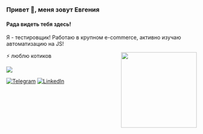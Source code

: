 ### Привет 👋, меня зовут Евгения
#### Рада видеть тебя здесь!
Я - тестировщик! Работаю в крупном e-commerce, активно изучаю автоматизацию на JS!

<img align='right' src='https://media.giphy.com/media/bcKmIWkUMCjVm/giphy.gif' width='200"'>

⚡ люблю котиков 

![](https://komarev.com/ghpvc/?username=EvgeniyaKokareva)  

[![Telegram](https://img.shields.io/badge/-Telegram-090909?style=for-the-badge&logo=telegram&logoColor=27A0D9)](https://t.me/Zheka_chka)
[![LinkedIn](https://img.shields.io/badge/-LinkedIn-090909?style=for-the-badge&logo=linkedin&logoColor=007BB6)](https://www.linkedin.com/in/evgeniyakokareva)
